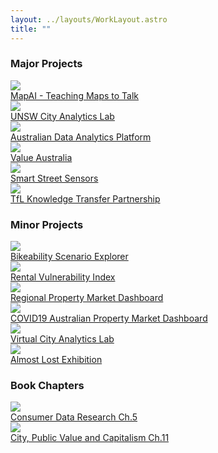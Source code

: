 ```yaml
---
layout: ../layouts/WorkLayout.astro
title: ""
---
```


### Major Projects

<div class="inline-grid grid-cols-3 gap-8">

  <div><a class="no-underline" href="https://mapai.net">
    <img class="!border !border-slate-500 mb-2" src="/images/major_projects/mapai.png"></img>
    <div class="text-xs">MapAI - Teaching Maps to Talk</div>
  </a></div>

  <div><a class="no-underline" href="https://www.unsw.edu.au/arts-design-architecture/our-schools/built-environment/our-research/clusters-groups/city-analytics-lab">
    <img class="!border !border-slate-500 mb-2" src="/images/major_projects/city_analytics_lab.png"></img>
    <div class="text-xs">UNSW City Analytics Lab</div>
  </a></div>

  <div><a class="no-underline" href="https://www.ahdap.org/">
    <img class="!border !border-slate-500 mb-2" src="/images/major_projects/australian_data_analytics_platform.png"></img>
    <div class="text-xs">Australian Data Analytics Platform</div>
  </a></div>

  <div><a class="no-underline" href="">
    <img class="!border !border-slate-500 mb-2" src="/images/major_projects/value_australia.png"></img>
    <div class="text-xs">Value Australia</div>
  </a></div>

  <div><a class="no-underline" href="https://www.cdrc.ac.uk/18073-2/">
    <img class="!border !border-slate-500 mb-2" src="/images/major_projects/smart_street_sensors.png"></img>
    <div class="text-xs">Smart Street Sensors</div>
  </a></div>

  <div><a class="no-underline" href="https://www.ucl.ac.uk/bartlett/construction/news/2017/aug/cpm-research-finds-organisations-have-lot-learn-about-how-infrastructure-projects-are">
    <img class="!border !border-slate-500 mb-2" src="/images/major_projects/tfl_knowledge_transfer_partnership.png"></img>
    <div class="text-xs">TfL Knowledge Transfer Partnership</div>
  </a></div>

</div>

### Minor Projects

<div class="inline-grid grid-cols-3 gap-6">

  <div><a class="no-underline" href="">
    <img class="!border !border-slate-500 mb-2" src="/images/minor_projects/bikeability_scenario_explorer.png"></img>
    <div class="text-xs">Bikeability Scenario Explorer</div>
  </a></div>

  <div><a class="no-underline" href="">
    <img class="!border !border-slate-500 mb-2" src="/images/minor_projects/rental_vulnerability_index.png"></img>
    <div class="text-xs">Rental Vulnerability Index</div>
  </a></div>

  <div><a class="no-underline" href="">
    <img class="!border !border-slate-500 mb-2" src="/images/minor_projects/regional_property_market.png"></img>
    <div class="text-xs">Regional Property Market Dashboard</div>
  </a></div>

  <div><a class="no-underline" href="">
    <img class="!border !border-slate-500 mb-2" src="/images/minor_projects/covid19_dashboard.png"></img>
    <div class="text-xs">COVID19 Australian Property Market Dashboard</div>
  </a></div>

  <div><a class="no-underline" href="">
    <img class="!border !border-slate-500 mb-2" src="/images/minor_projects/virtual_city_analytics_lab.png"></img>
    <div class="text-xs">Virtual City Analytics Lab</div>
  </a></div>

  <div><a class="no-underline" href="">
    <img class="!border !border-slate-500 mb-2" src="/images/minor_projects/almost_lost.png"></img>
    <div class="text-xs">Almost Lost Exhibition</div>
  </a></div>

</div>

### Book Chapters

<div class="inline-grid grid-cols-3 gap-8">

  <div><a class="no-underline" href="https://www.google.co.uk/books/edition/Consumer_Data_Research/lblVDwAAQBAJ">
    <img class="!border !border-slate-500 mb-2" src="/images/books/01_consumer_data_research.png"></img>
    <div class="text-xs">Consumer Data Research Ch.5</div>
  </a></div>

  <div><a class="no-underline" href="https://city-public-value-and-capitalism.northwestern.pub">
    <img class="!border !border-slate-500 mb-2" src="/images/books/02_city_public_value_capitalism.png"></img>
    <div class="text-xs">City, Public Value and Capitalism Ch.11</div>
  </a></div>

</div>
